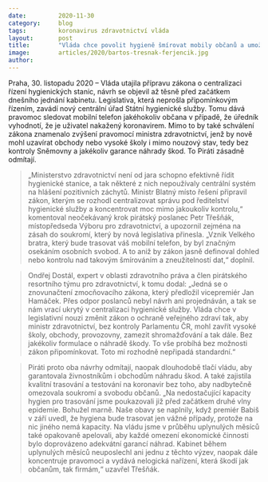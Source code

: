 ```yaml
---
date:         2020-11-30
category:     blog
tags:         koronavirus zdravotnictví vláda
layout:       post
title:        "Vláda chce povolit hygieně šmírovat mobily občanů a umožnit ministerstvu zavírat obchody bez kompenzací. Piráti jsou tvrdě proti"
image:        articles/2020/bartos-tresnak-ferjencik.jpg
author:       
---
```


 

Praha, 30. listopadu 2020 – Vláda utajila přípravu zákona o centralizaci řízení hygienických stanic, návrh se objevil až těsně před začátkem dnešního jednání kabinetu. Legislativa, která neprošla připomínkovým řízením, zavádí nový centrální úřad Státní hygienické služby. Tomu dává pravomoc sledovat mobilní telefon jakéhokoliv občana v případě, že úředník vyhodnotí, že je uživatel nakažený koronavirem. Mimo to by také schválení zákona znamenalo zvýšení pravomocí ministra zdravotnictví, jenž by nově mohl uzavírat obchody nebo vysoké školy i mimo nouzový stav, tedy bez kontroly Sněmovny a jakékoliv garance náhrady škod. To Piráti zásadně odmítají.

> „Ministerstvo zdravotnictví není od jara schopno efektivně řídit hygienické stanice, a tak některé z nich nepoužívaly centrální systém na hlášení pozitivních záchytů. Ministr Blatný místo řešení připravil zákon, kterým se rozhodl centralizovat správu pod ředitelství hygienické služby a koncentrovat moc mimo jakoukoliv kontrolu,“ komentoval neočekávaný krok pirátský poslanec Petr Třešňák, místopředseda Výboru pro zdravotnictví, a upozornil zejména na zásah do soukromí, který by nová legislativa přinesla. „Vznik Velkého bratra, který bude trasovat váš mobilní telefon, by byl značným osekáním osobních svobod. A to aniž by zákon jasně definoval dohled nebo kontrolu nad takovým šmírováním a zneužitelností dat,“ doplnil.

> Ondřej Dostál, expert v oblasti zdravotního práva a člen pirátského resortního týmu pro zdravotnictví, k tomu dodal: „Jedná se o znovunačtení zmocňovacího zákona, který předložil vicepremiér Jan Hamáček. Přes odpor poslanců nebyl návrh ani projednáván, a tak se nám vrací ukrytý v centralizaci hygienické služby. Vláda chce v legislativní nouzi změnit zákon o ochraně veřejného zdraví tak, aby ministr zdravotnictví, bez kontroly Parlamentu ČR, mohl zavřít vysoké školy, obchody, provozovny, zamezit shromažďování a tak dále. Bez jakékoliv formulace o náhradě škody. To vše probíhá bez možnosti zákon připomínkovat. Toto mi rozhodně nepřipadá standardní.“

> Piráti proto oba návrhy odmítají, naopak dlouhodobě tlačí vládu, aby garantovala živnostníkům i obchodům náhradu škod. A také zajistila kvalitní trasování a testování na koronavir bez toho, aby nadbytečně omezovala soukromí a svobodu občanů. „Na nedostačující kapacity hygien pro trasování jsme poukazovali již před začátkem druhé vlny epidemie. Bohužel marně. Naše obavy se naplnily, když premiér Babiš v září uvedl, že hygiena bude trasovat jen vážné případy, protože na nic jiného nemá kapacity. Na vládu jsme v průběhu uplynulých měsíců také opakovaně apelovali, aby každé omezení ekonomické činnosti bylo doprovázeno adekvátní garancí náhrad. Kabinet během uplynulých měsíců neuposlechl ani jednu z těchto výzev, naopak dále koncentruje pravomoci a vydává nelogická nařízení, která škodí jak občanům, tak firmám,“ uzavřel Třešňák.

